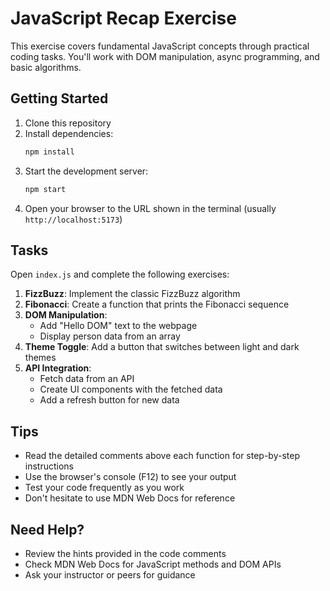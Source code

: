 # JavaScript Recap Exercise

This exercise covers fundamental JavaScript concepts through practical coding tasks. You'll work with DOM manipulation, async programming, and basic algorithms.

## Getting Started

1. Clone this repository
2. Install dependencies:
   ```bash
   npm install
   ```
3. Start the development server:
   ```bash
   npm start
   ```
4. Open your browser to the URL shown in the terminal (usually `http://localhost:5173`)

## Tasks

Open `index.js` and complete the following exercises:

1. **FizzBuzz**: Implement the classic FizzBuzz algorithm
2. **Fibonacci**: Create a function that prints the Fibonacci sequence
3. **DOM Manipulation**: 
   - Add "Hello DOM" text to the webpage
   - Display person data from an array
4. **Theme Toggle**: Add a button that switches between light and dark themes
5. **API Integration**:
   - Fetch data from an API
   - Create UI components with the fetched data
   - Add a refresh button for new data

## Tips

- Read the detailed comments above each function for step-by-step instructions
- Use the browser's console (F12) to see your output
- Test your code frequently as you work
- Don't hesitate to use MDN Web Docs for reference

## Need Help?

- Review the hints provided in the code comments
- Check MDN Web Docs for JavaScript methods and DOM APIs
- Ask your instructor or peers for guidance
